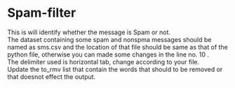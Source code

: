# Spam-filter
This is will identify whether the message is Spam or not.</br>
The dataset containing some spam and nonspma messages should be named as sms.csv and the location of that file should be same as that of the python file, otherwise you can made some changes in the line no. 10 .</br>
The delimiter used is horizontal tab, change according to your file.</br>
Update the to_rmv list that contain the words that should to be removed or that doesnot effect the output.</br>
